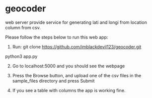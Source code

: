 # geocoder
web server provide service for generating lati and longi from location column from csv.

Please follow the steps below to run this web app:

1. Run:
git clone https://github.com/imblackdevil123/geocoder.git

python3 app.py

2. Go to localhost:5000 and you should see the webpage

3. Press the Browse button, and upload one of the csv files in the sample_files directory and press Submit

4. If you see a table with columns the app is working fine.
